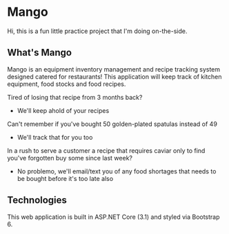 # Mango

Hi, this is a fun little practice project that I'm doing on-the-side.

## What's Mango

Mango is an equipment inventory management and recipe tracking system designed catered for restaurants! This application will keep track of kitchen equipment, food stocks and food recipes.

Tired of losing that recipe from 3 months back?
- We'll keep ahold of your recipes

Can't remember if you've bought 50 golden-plated spatulas instead of 49
- We'll track that for you too

In a rush to serve a customer a recipe that requires caviar only to find you've forgotten buy some since last week?
- No problemo, we'll email/text you of any food shortages that needs to be bought before it's too late also

## Technologies

This web application is built in ASP.NET Core (3.1) and styled via Bootstrap 6.

